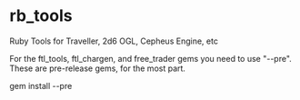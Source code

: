 # rb_tools
Ruby Tools for Traveller, 2d6 OGL, Cepheus Engine, etc

For the ftl_tools, ftl_chargen, and free_trader gems you need to use "--pre". These are pre-release gems, for the most part.

  gem install --pre <gem> 
